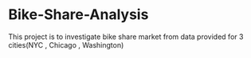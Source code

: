 # Bike-Share-Analysis
This project is to investigate bike share market from data provided for 3 cities(NYC , Chicago , Washington)
